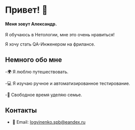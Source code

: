 # Привет! 👋

#### Меня зовут Александр.

  Я обучаюсь в Нетологии, мне это очень нравиться!

  Я хочу стать QA-Инженером на фрилансе.

## Немного обо мне

  -🌍 Я люблю путешествовать.

  -💻 Я изучаю ручное и автоматизированное тестирование.

  -💖 Свободное время уделяю семье.


 

## Контакты

  - 📧 Email: logvinenko.spb@eandex.ru
